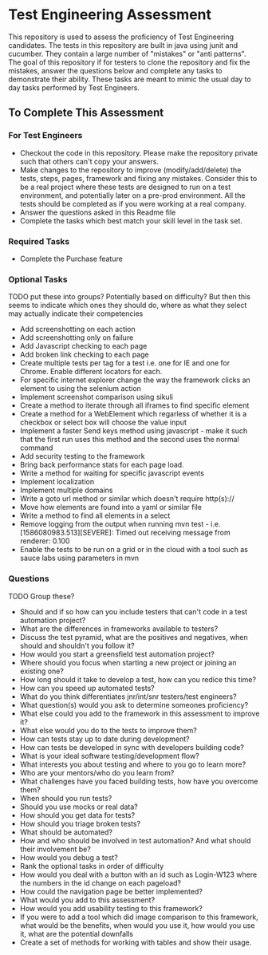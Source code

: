 # Test Engineering Assessment

This repository is used to assess the proficiency of Test Engineering candidates.  The tests in this repository
are built in java using junit and cucumber.  They contain a large number of "mistakes" or "anti patterns".  The
goal of this repository if for testers to clone the repository and fix the mistakes, answer the questions below
and complete any tasks to demonstrate their ability.  These tasks are meant to mimic the usual day to day tasks
performed by Test Engineers.

## To Complete This Assessment

### For Test Engineers

 - Checkout the code in this repository.  Please make the repository private such that others can't copy your answers.
 - Make changes to the repository to improve (modify/add/delete) the tests, steps, pages, framework and fixing any mistakes.  Consider this to be a real project where these tests are designed to run on a test environment, and potentially later on a pre-prod environment.  All the tests should be completed as if you were working at a real company.
 - Answer the questions asked in this Readme file
 - Complete the tasks which best match your skill level in the task set.


### Required Tasks
- Complete the Purchase feature


### Optional Tasks

TODO put these into groups?  Potentially based on difficulty?  But then this seems to indicate which ones they should do, where as what they select may actually indicate their competencies

- Add screenshotting on each action
- Add screenshotting only on failure
- Add Javascript checking to each page
- Add broken link checking to each page
- Create multiple tests per tag for a test i.e. one for IE and one for Chrome.  Enable different locators for each.
- For specific internet explorer change the way the framework clicks an element to using the selenium action
- Implement screenshot comparison using sikuli
- Create a method to iterate through all iframes to find specific element
- Create a method for a WebElement which regarless of whether it is a checkbox or select box will choose the value input
- Implement a faster Send keys method using javascript - make it such that the first run uses this method and the second uses the normal command
- Add security testing to the framework
- Bring back performance stats for each page load.
- Write a method for waiting for specific javascript events
- Implement localization
- Implement multiple domains
- Write a goto url method or similar which doesn't require http(s)://
- Move how elements are found into a yaml or similar file
- Write a method to find all elements in a select
- Remove logging from the output when running mvn test - i.e. [1586080983.513][SEVERE]: Timed out receiving message from renderer: 0.100
- Enable the tests to be run on a grid or in the cloud with a tool such as sauce labs using parameters in mvn


### Questions

TODO Group these?

- Should and if so how can you include testers that can't code in a test automation project?
- What are the differences in frameworks available to testers?
- Discuss the test pyramid, what are the positives and negatives, when should and shouldn't you follow it?
- How would you start a greensfield test automation project?
- Where should you focus when starting a new project or joining an existing one?
- How long should it take to develop a test, how can you redice this time?
- How can you speed up automated tests?
- What do you think differentiates jnr/int/snr testers/test engineers?
- What question(s) would you ask to determine someones proficiency?
- What else could you add to the framework in this assessment to improve it?
- What else would you do to the tests to improve them?
- How can tests stay up to date during development?
- How can tests be developed in sync with developers building code?
- What is your ideal software testing/development flow?
- What interests you about testing and where to you go to learn more?
- Who are your mentors/who do you learn from?
- What challenges have you faced building tests, how have you overcome them?
- When should you run tests?
- Should you use mocks or real data?
- How should you get data for tests?
- How should you triage broken tests?
- What should be automated?
- How and who should be involved in test automation?  And what should their involvement be?
- How would you debug a test?
- Rank the optional tasks in order of difficulty
- How would you deal with a button with an id such as Login-W123 where the numbers in the id change on each pageload?
- How could the navigation page be better implemented?
- What would you add to this assessment?
- How would you add usability testing to this framework?
- If you were to add a tool which did image comparison to this framework, what would be the benefits, when would you use it, how would you use it, what are the potential downfalls
- Create a set of methods for working with tables and show their usage.

